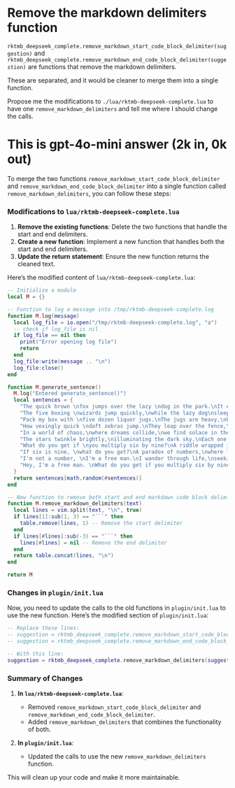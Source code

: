 # Remove the markdown delimiters function

`rktmb_deepseek_complete.remove_markdown_start_code_block_delimiter(suggestion)` and `rktmb_deepseek_complete.remove_markdown_end_code_block_delimiter(suggestion)` are functions that remove the markdown delimiters.

These are separated, and it would be cleaner to merge them into a single function.

Propose me the modifications to `./lua/rktmb-deepseek-complete.lua` to have one `remove_markdown_delimiters` and tell me where I should change the calls.



# This is gpt-4o-mini answer (2k in, 0k out)

To merge the two functions `remove_markdown_start_code_block_delimiter` and `remove_markdown_end_code_block_delimiter` into a single function called `remove_markdown_delimiters`, you can follow these steps:

### Modifications to `lua/rktmb-deepseek-complete.lua`

1. **Remove the existing functions**: Delete the two functions that handle the start and end delimiters.
2. **Create a new function**: Implement a new function that handles both the start and end delimiters.
3. **Update the return statement**: Ensure the new function returns the cleaned text.

Here’s the modified content of `lua/rktmb-deepseek-complete.lua`:

```lua
-- Initialize a module
local M = {}

-- Function to log a message into /tmp/rktmb-deepseek-complete.log
function M.log(message)
  local log_file = io.open("/tmp/rktmb-deepseek-complete.log", "a")
  -- check if log_file is nil
  if log_file == nil then
    print("Error opening log file")
    return
  end
  log_file:write(message .. "\n")
  log_file:close()
end

function M.generate_sentence()
  M.log("Entered generate_sentence()")
  local sentences = {
    "The quick brown \nfox jumps over the lazy \ndog in the park.\nIt enjoys the sunny day.",
    "The five boxing \nwizards jump quickly,\nwhile the lazy dog\nsleeps under the tree.",
    "Pack my box with \nfive dozen liquor jugs.\nThe jugs are heavy,\nbut the party will be fun.",
    "How vexingly quick \ndaft zebras jump.\nThey leap over the fence,\nchasing after the butterflies.",
    "In a world of chaos,\nwhere dreams collide,\nwe find solace in the\nwhispers of the night.",
    "The stars twinkle brightly,\nilluminating the dark sky.\nEach one tells a story,\nwaiting to be discovered.",
    "What do you get if \nyou multiply six by nine?\nA riddle wrapped in mystery,\nwaiting for an answer.",
    "If six is nine, \nwhat do you get?\nA paradox of numbers,\nwhere logic takes a break.",
    "I'm not a number, \nI'm a free man.\nI wander through life,\nseeking adventures untold.",
    "Hey, I'm a free man. \nWhat do you get if you multiply six by nine?\nA question that lingers,\nlike a shadow in the dark.",
  }
  return sentences[math.random(#sentences)]
end

-- New function to remove both start and end markdown code block delimiters
function M.remove_markdown_delimiters(text)
  local lines = vim.split(text, "\n", true)
  if lines[1]:sub(1, 3) == "```" then
    table.remove(lines, 1) -- Remove the start delimiter
  end
  if lines[#lines]:sub(-3) == "```" then
    lines[#lines] = nil -- Remove the end delimiter
  end
  return table.concat(lines, "\n")
end

return M
```

### Changes in `plugin/init.lua`

Now, you need to update the calls to the old functions in `plugin/init.lua` to use the new function. Here’s the modified section of `plugin/init.lua`:

```lua
-- Replace these lines:
-- suggestion = rktmb_deepseek_complete.remove_markdown_start_code_block_delimiter(suggestion)
-- suggestion = rktmb_deepseek_complete.remove_markdown_end_code_block_delimiter(suggestion)

-- With this line:
suggestion = rktmb_deepseek_complete.remove_markdown_delimiters(suggestion)
```

### Summary of Changes

1. **In `lua/rktmb-deepseek-complete.lua`**:
   - Removed `remove_markdown_start_code_block_delimiter` and `remove_markdown_end_code_block_delimiter`.
   - Added `remove_markdown_delimiters` that combines the functionality of both.

2. **In `plugin/init.lua`**:
   - Updated the calls to use the new `remove_markdown_delimiters` function.

This will clean up your code and make it more maintainable.

